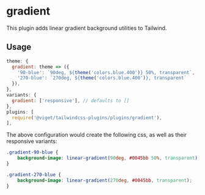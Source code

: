 # gradient

This plugin adds linear gradient background utilities to Tailwind.

## Usage

```js
theme: {
  gradient: theme => ({
    '90-blue': `90deg, ${theme('colors.blue.400')} 50%, transparent`,
    '270-blue': `270deg, ${theme('colors.blue.400')}, transparent`
  }),
},
variants: {
  gradient: ['responsive'], // defaults to []
},
plugins: [
  require('@viget/tailwindcss-plugins/plugins/gradient'),
],
```

The above configuration would create the following css, as well as their responsive variants:

```css
.gradient-90-blue {
    background-image: linear-gradient(90deg, #0045bb 50%, transparent);
}

.gradient-270-blue {
    background-image: linear-gradient(270deg, #0045bb, transparent);
}
```
